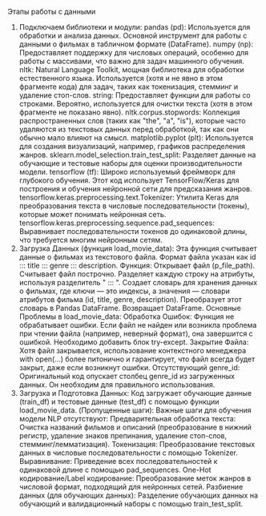 Этапы работы с данными
1. Подключаем библиотеки и модули:
pandas (pd): Используется для обработки и анализа данных. Основной инструмент для работы с данными о фильмах в табличном формате (DataFrame).
numpy (np): Предоставляет поддержку для числовых операций, особенно для работы с массивами, что важно для задач машинного обучения.
nltk: Natural Language Toolkit, мощная библиотека для обработки естественного языка. Используется (хотя и не явно в этом фрагменте кода) для задач, таких как токенизация, стемминг и удаление стоп-слов.
string: Предоставляет функции для работы со строками. Вероятно, используется для очистки текста (хотя в этом фрагменте не показано явно).
nltk.corpus.stopwords: Коллекция распространенных слов (таких как "the", "a", "is"), которые часто удаляются из текстовых данных перед обработкой, так как они обычно мало влияют на смысл.
matplotlib.pyplot (plt): Используется для создания визуализаций, например, графиков распределения жанров.
sklearn.model_selection.train_test_split: Разделяет данные на обучающие и тестовые наборы для оценки производительности модели.
tensorflow (tf): Широко используемый фреймворк для глубокого обучения. Этот код использует TensorFlow/Keras для построения и обучения нейронной сети для предсказания жанров.
tensorflow.keras.preprocessing.text.Tokenizer: Утилита Keras для преобразования текста в числовые последовательности (токены), которые может понимать нейронная сеть.
tensorflow.keras.preprocessing.sequence.pad_sequences: Выравнивает последовательности токенов до одинаковой длины, что требуется многим нейронным сетям.
2. Загрузка Данных (функция load_movie_data):
Эта функция считывает данные о фильмах из текстового файла. Формат файла указан как id ::: title ::: genre ::: description. Функция:
Открывает файл (p_file_path).
Считывает файл построчно.
Разделяет каждую строку на атрибуты, используя разделитель " ::: ".
Создает словарь для хранения данных о фильмах, где ключи — это индексы, а значения — словари атрибутов фильма (id, title, genre, description).
Преобразует этот словарь в Pandas DataFrame.
Возвращает DataFrame.
Основные Проблемы в load_movie_data:
Обработка Ошибок: Функция не обрабатывает ошибки. Если файл не найден или возникла проблема при чтении файла (например, неверный формат), она завершится с ошибкой. Необходимо добавить блок try-except.
Закрытие Файла: Хотя файл закрывается, использование контекстного менеджера with open(...) более питонично и гарантирует, что файл всегда будет закрыт, даже если возникнут ошибки.
Отсутствующий genre_id: Оригинальный код опускает столбец genre_id из загруженных данных. Он необходим для правильного использования.
3. Загрузка и Подготовка Данных:
Код загружает обучающие данные (train_df) и тестовые данные (test_df) с помощью функции load_movie_data.
(Пропущенные шаги): Важные шаги для обучения модели NLP отсутствуют:
Предварительная обработка текста: Очистка названий фильмов и описаний (преобразование в нижний регистр, удаление знаков препинания, удаление стоп-слов, стемминг/лемматизация).
Токенизация: Преобразование текстовых данных в числовые последовательности с помощью Tokenizer.
Выравнивание: Приведение всех последовательностей к одинаковой длине с помощью pad_sequences.
One-Hot кодирование/Label кодирование: Преобразование меток жанров в числовой формат, подходящий для нейронных сетей.
Разбиение данных (для обучающих данных): Разделение обучающих данных на обучающий и валидационный наборы с помощью train_test_split.

